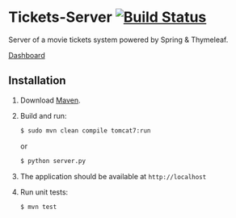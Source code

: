 # Tickets-Server [![Build Status](https://travis-ci.org/stevennl/Tickets-Server.svg?branch=master)](https://travis-ci.org/stevennl/Tickets-Server)

Server of a movie tickets system powered by Spring & Thymeleaf.

[Dashboard](http://stevennl.com/post/dashboard-of-tickets-system/)

## Installation

1. Download [Maven](http://maven.apache.org/download.cgi).

2. Build and run:

    ```sh
    $ sudo mvn clean compile tomcat7:run
    ```

    or

    ```sh
    $ python server.py
    ```

3. The application should be available at `http://localhost`

4. Run unit tests:

    ```sh
    $ mvn test
    ```

